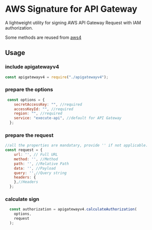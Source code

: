 # AWS Signature for API Gateway

A lightweight utility for signing AWS API Gateway Request with IAM authorization.

Some methods are reused from [aws4](https://raw.githubusercontent.com/mhart/aws4/)

## Usage

### include apigatewayv4

``` javascript
const apigatewayv4 = require("./apigatewayv4");
```

### prepare the options

``` javascript
 const options = {
    secretAccessKey: "", //required
    accessKeyId: "", //required
    region: "", //required
    service: "execute-api", //default for API Gateway
  };
```

### prepare the request

```javascript
//all the properties are mandatary, provide '' if not applicable.
const request = {
    url: '', // Full URL
    method: '', //Method
    path: '', //Relative Path
    data: '', //Payload
    query: '',//Query string
    headers: {
    },//Headers
  };
```

### calculate sign

```javascript
  const authorization = apigatewayv4.calculateAuthorization(
    options,
    request
  );
```
